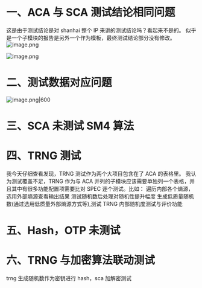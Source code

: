 # 一、ACA 与 SCA 测试结论相同问题

这是由于测试结论是对 shanhai 整个 IP 来讲的测试结论吗？看起来不是的。
似乎是一个子模块的报告是另外一个作为模板，最终测试结论部分没有修改。
![image.png](https://lincx-img.oss-cn-shanghai.aliyuncs.com/img/20250626095204961.png)

![image.png](https://lincx-img.oss-cn-shanghai.aliyuncs.com/img/20250626095344293.png)

# 二、测试数据对应问题

![image.png|600](https://lincx-img.oss-cn-shanghai.aliyuncs.com/img/20250626095815760.png)

# 三、SCA 未测试 SM4 算法

# 四、TRNG 测试

我今天仔细查看发现，TRNG 测试作为两个大项目包含在了 ACA 的表格里。
我认为测试覆盖不足，TRNG 作为与 ACA 并列的子模块应该需要单独列一个表格，并且其中有很多功能配置项需要比对 SPEC 逐个测试。比如：
遍历内部各个熵源，选用外部熵源查看输出结果
测试随机数后处理对随机性提升幅度
生成低质量随机数(通过选用低质量外部熵源方式等),测试 TRNG 内部随机度测试与评价功能

# 五、Hash，OTP 未测试

# 六、TRNG 与加密算法联动测试

trng 生成随机数作为密钥进行 hash，sca 加解密测试
